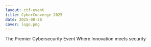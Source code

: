 ```yaml
---
layout: ctf-event
title: CyberConverge 2025
date: 2025-08-28
cover: logo.png
---
```


The Premier Cybersecurity Event Where Innovation meets security
